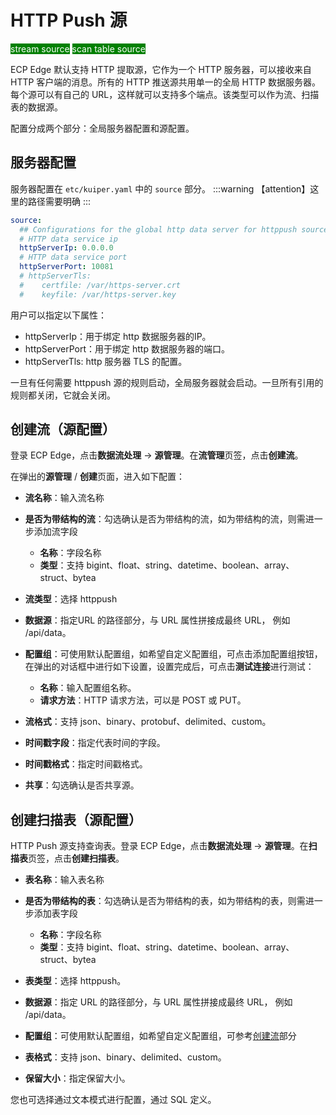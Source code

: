 # HTTP Push 源

<span style="background:green;color:white;">stream source</span>        <span style="background:green;color:white">scan table source</span>

ECP Edge 默认支持 HTTP 提取源，它作为一个 HTTP 服务器，可以接收来自 HTTP 客户端的消息。所有的 HTTP 推送源共用单一的全局 HTTP 数据服务器。每个源可以有自己的 URL，这样就可以支持多个端点。该类型可以作为流、扫描表的数据源。

配置分成两个部分：全局服务器配置和源配置。

## 服务器配置

服务器配置在 `etc/kuiper.yaml` 中的 `source` 部分。
:::warning
【attention】这里的路径需要明确
:::

```yaml
source:
  ## Configurations for the global http data server for httppush source
  # HTTP data service ip
  httpServerIp: 0.0.0.0
  # HTTP data service port
  httpServerPort: 10081
  # httpServerTls:
  #    certfile: /var/https-server.crt
  #    keyfile: /var/https-server.key
```

用户可以指定以下属性：

- httpServerIp：用于绑定 http 数据服务器的IP。
- httpServerPort：用于绑定 http 数据服务器的端口。
- httpServerTls: http 服务器 TLS 的配置。

一旦有任何需要 httppush 源的规则启动，全局服务器就会启动。一旦所有引用的规则都关闭，它就会关闭。

## 创建流（源配置）

登录 ECP Edge，点击**数据流处理** -> **源管理**。在**流管理**页签，点击**创建流**。

在弹出的**源管理** / **创建**页面，进入如下配置：

- **流名称**：输入流名称
- **是否为带结构的流**：勾选确认是否为带结构的流，如为带结构的流，则需进一步添加流字段
  - **名称**：字段名称
  - **类型**：支持 bigint、float、string、datetime、boolean、array、struct、bytea
- **流类型**：选择 httppush
- **数据源**：指定URL 的路径部分，与 URL 属性拼接成最终 URL， 例如 /api/data。
- **配置组**：可使用默认配置组，如希望自定义配置组，可点击添加配置组按钮，在弹出的对话框中进行如下设置，设置完成后，可点击**测试连接**进行测试：
  - **名称**：输入配置组名称。
  - **请求方法**：HTTP 请求方法，可以是 POST 或 PUT。

- **流格式**：支持 json、binary、protobuf、delimited、custom。
- **时间戳字段**：指定代表时间的字段。
- **时间戳格式**：指定时间戳格式。
- **共享**：勾选确认是否共享源。

## 创建扫描表（源配置）

HTTP Push 源支持查询表。登录 ECP Edge，点击**数据流处理** -> **源管理**。在**扫描表**页签，点击**创建扫描表**。

- **表名称**：输入表名称
- **是否为带结构的表**：勾选确认是否为带结构的表，如为带结构的表，则需进一步添加表字段
  - **名称**：字段名称
  - **类型**：支持 bigint、float、string、datetime、boolean、array、struct、bytea
- **表类型**：选择 httppush。
- **数据源**：指定 URL 的路径部分，与 URL 属性拼接成最终 URL， 例如 /api/data。
- **配置组**：可使用默认配置组，如希望自定义配置组，可参考[创建流](#创建流)部分

- **表格式**：支持 json、binary、delimited、custom。
- **保留大小**：指定保留大小。

您也可选择通过文本模式进行配置，通过 SQL 定义。

